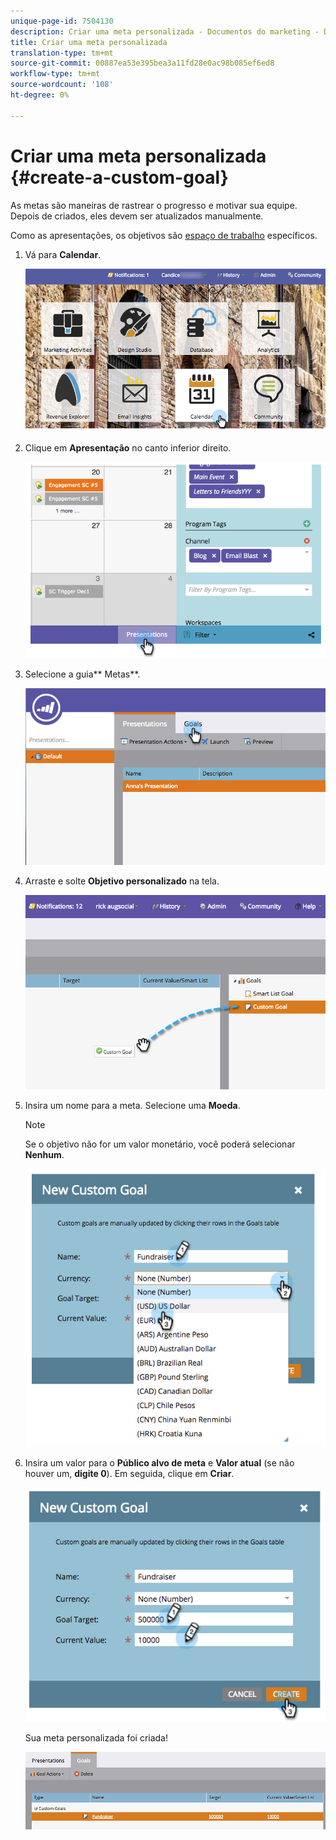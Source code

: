 ```yaml
---
unique-page-id: 7504130
description: Criar uma meta personalizada - Documentos do marketing - Documentação do produto
title: Criar uma meta personalizada
translation-type: tm+mt
source-git-commit: 00887ea53e395bea3a11fd28e0ac98b085ef6ed8
workflow-type: tm+mt
source-wordcount: '108'
ht-degree: 0%

---
```



# Criar uma meta personalizada {#create-a-custom-goal}

As metas são maneiras de rastrear o progresso e motivar sua equipe. Depois de criados, eles devem ser atualizados manualmente.

Como as apresentações, os objetivos são [espaço de trabalho](../../../../product-docs/administration/workspaces-and-person-partitions/understanding-workspaces-and-person-partitions.md) específicos.

1. Vá para **Calendar**.

   ![](assets/2017-05-10-15-30-47-2.png)

1. Clique em **Apresentação** no canto inferior direito.

   ![](assets/image2015-3-24-12-3a2-3a55.png)

1. Selecione a guia** Metas**.

   ![](assets/image2015-3-26-12-3a24-3a49.png)

1. Arraste e solte **Objetivo personalizado** na tela.

   ![](assets/image2015-3-24-12-3a32-3a45.png)

1. Insira um nome para a meta. Selecione uma **Moeda**.

   >[!NOTE]
   >
   >Se o objetivo não for um valor monetário, você poderá selecionar **Nenhum**.

   ![](assets/image2015-3-24-12-3a36-3a0.png)

1. Insira um valor para o **Público alvo de meta** e **Valor atual** (se não houver um, **digite 0**). Em seguida, clique em **Criar**.

   ![](assets/image2015-3-24-12-3a39-3a28.png)

   Sua meta personalizada foi criada!

   ![](assets/image2015-3-24-12-3a41-3a43.png)

